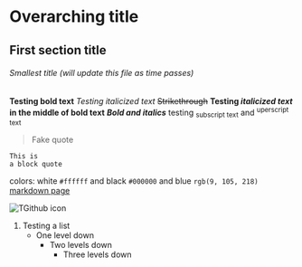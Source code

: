 # Overarching title
## First section title
###### Smallest title (will update this file as time passes)
**Testing bold text**
*Testing italicized text*
~~Strikethrough~~
**Testing _italicized text_ in the middle of bold text**
***Bold and italics***
testing <sub> subscript text</sub> and <sup>uperscript text</sup>

> Fake quote

```
This is
a block quote
```

colors: white `#ffffff` and black `#000000` and blue `rgb(9, 105, 218)`
[markdown page](https://docs.github.com/en/get-started/writing-on-github/getting-started-with-writing-and-formatting-on-github/basic-writing-and-formatting-syntax)

![TGithub icon](https://github.githubassets.com/images/modules/logos_page/GitHub-Mark.png)

1. Testing a list
   - One level down
     * Two levels down
        + Three levels down
